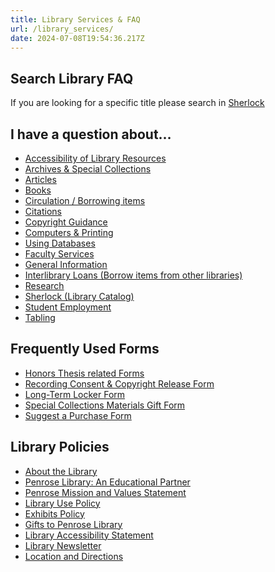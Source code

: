 ```yaml
---
title: Library Services & FAQ
url: /library_services/
date: 2024-07-08T19:54:36.217Z
---
```

<div clasmain-and-footer">
<div class="main">
<div class="page-title">
</div>
<main id="main" class="secondary-main">

<h2 id="search-library-faq">Search Library FAQ </h2>

<p>If you are looking for a specific title please search in <a href="https://sherlock.whitman.edu">Sherlock</a></p>

<script src="https://asklibrarian.whitman.edu/1.0/widgets/14974"></script> 

<div id="s-la-widget-14974"></div>
<div style="display:block; clear:both">
<div id="q1" class="pull-left">
<h2 id="i-have-a-question-about">I have a question about…</h2>
<ul>
<li><a href="https://asklibrarian.whitman.edu/faq/332328">Accessibility of Library Resources</a></li>
<li><a href="http://asklibrarian.whitman.edu/search/?t=0&amp;adv=1&amp;topics=Archives%20%26%20Special%20Collections">Archives &amp; Special Collections</a></li>
<li><a href="http://asklibrarian.whitman.edu/search/?t=0&amp;adv=1&amp;topics=Articles">Articles</a></li>
<li><a href="http://asklibrarian.whitman.edu/search/?t=0&amp;adv=1&amp;topics=Books">Books</a></li>
<li><a href="http://asklibrarian.whitman.edu/search/?t=0&amp;adv=1&amp;topics=Circulation">Circulation / Borrowing items</a></li>
<li><a href="http://asklibrarian.whitman.edu/search/?topics=Citations">Citations</a></li>
<li><a href="http://libguides.whitman.edu/copyright_ip">Copyright Guidance</a></li>
<li><a href="http://asklibrarian.whitman.edu/search/?t=0&amp;adv=1&amp;topics=Computers%20%26%20Printing">Computers &amp; Printing</a></li>
<li><a href="http://asklibrarian.whitman.edu/search/?t=0&amp;adv=1&amp;topics=Databases">Using Databases</a></li>
<li><a href="http://asklibrarian.whitman.edu/search/?t=0&amp;adv=1&amp;topics=Faculty%20Services">Faculty Services</a></li>
<li><a href="http://asklibrarian.whitman.edu/search/?t=0&amp;adv=1&amp;topics=General%20Information">General Information</a></li>
<li><a href="http://asklibrarian.whitman.edu/search/?t=0&amp;adv=1&amp;topics=ILL">Interlibrary Loans (Borrow items from other libraries)</a></li>
<li><a href="http://asklibrarian.whitman.edu/search/?t=0&amp;adv=1&amp;topics=Research">Research</a></li>
<li><a href="http://asklibrarian.whitman.edu/search/?t=0&amp;adv=1&amp;topics=Sherlock">Sherlock (Library Catalog)</a><a href="%https://asklibrarian.whitman.edu/faq/154051"></a><a href="https://asklibrarian.whitman.edu/search/?t=0&amp;adv=1&amp;topics=Student%20Employment"></a></li>
<li><a href="https://asklibrarian.whitman.edu/search/?t=0&amp;adv=1&amp;topics=Student%20Employment">Student Employment</a></li>
<li><a href="https://asklibrarian.whitman.edu/faq/154051">Tabling</a></li>
</ul>
</div>
<div id="q2" class="pull-right">
<h2 id="frequently-used-forms">Frequently Used Forms</h2>
<ul>
<li><a href="https://library.whitman.edu/thesis/#downloads">Honors Thesis related Forms</a></li>
<li><a href="https://works.whitman.edu/recordingconsentform">Recording Consent &amp; Copyright Release Form</a></li>
<li><a href="https://works.whitman.edu/lockeragreement">Long-Term Locker Form</a></li>
<li><a href="https://works.whitman.edu/archivesgiftform">Special Collections Materials Gift Form</a></li>
<li><a href="https://works.whitman.edu/purchasesuggestion">Suggest a Purchase Form</a></li>
</ul>
<h2 id="library-policies">Library Policies</h2>
<ul>
<li><a href="https://library.whitman.edu/about_the_library/">About the Library</a></li>
<li><a href="https://library.whitman.edu/about_the_library/#penrose-library-an-educational-partner">Penrose Library: An Educational Partner</a></li>
<li><a href="https://library.whitman.edu/about_the_library/#penrose-mission-and-values-statement">Penrose Mission and Values Statement</a></li>
<li><a href="https://library.whitman.edu/about_the_library/#library-use-policy">Library Use Policy</a></li>
<li><a href="https://library.whitman.edu/about_the_library/#penrose-library-exhibits-and-display-policy">Exhibits Policy</a></li>
<li><a href="https://library.whitman.edu/about_the_library/#gifts-to-penrose-library">Gifts to Penrose Library</a></li>
<li><a href="https://library.whitman.edu/about_the_library/#library-accessibility-statement">Library Accessibility Statement</a></li>
<li><a href="https://library.whitman.edu/about_the_library/#library-newsletter">Library Newsletter</a></li>
<li><a href="https://library.whitman.edu/about_the_library/#location-and-directions">Location and Directions</a></li>
</ul>
</div>
</div>
</main>
</div>
</div>